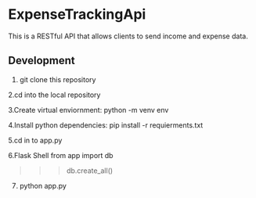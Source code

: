 # ExpenseTrackingApi
This is a RESTful API that allows clients to send income and expense data. 

## Development

1. git clone this repository

2.cd into the local repository

3.Create virtual enviornment: python -m venv env

4.Install python dependencies: pip install -r requierments.txt

5.cd in to app.py

6.Flask Shell
from app import db
>>> db.create_all()

7. python app.py


